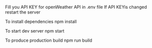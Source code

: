 Fill you API KEY for openWeather API in .env file
If API KEYis changed restart the server

To install dependencies
npm install

To start dev server
npm start

To produce production build
npm run build
